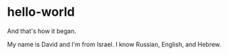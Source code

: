 # hello-world
And that's how it began.

My name is David and I'm from Israel.
I know Russian, English, and Hebrew.
